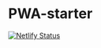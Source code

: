 # PWA-starter 

[![Netlify Status](https://api.netlify.com/api/v1/badges/3c44fa30-d022-459c-bb7c-3fcd8bc58df2/deploy-status)](https://app.netlify.com/sites/badrchoubai-pwa-template/deploys)
